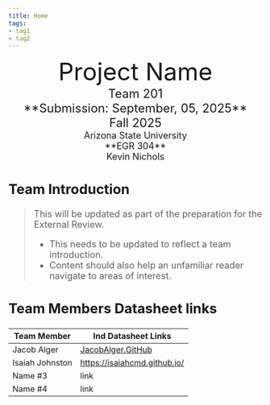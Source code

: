 ```yaml
---
title: Home
tags:
- tag1
- tag2
---
```

<center>
<font size="8">Project Name<br>
<font size="5">Team 201<br>
**Submission: September, 05, 2025**<br>
Fall 2025<br>
<font size="4">Arizona State University<br>
**EGR 304**<br>
Kevin Nichols<br>
  

</center>

## Team Introduction
> This will be updated as part of the preparation for the External Review.<br>
>    * This needs to be updated to reflect a team introduction.<br>
>    * Content should also help an unfamiliar reader navigate to areas of interest.


## Team Members Datasheet links

| **Team Member**        |**Ind Datasheet Links** |
| ---------------------- | -----------------------|
| Jacob Alger            | [JacobAlger.GitHub](https://jacob-alger.github.io/)|
| Isaiah Johnston        | https://isaiahcmd.github.io/ |
| Name #3                | link |
| Name #4                | link |
